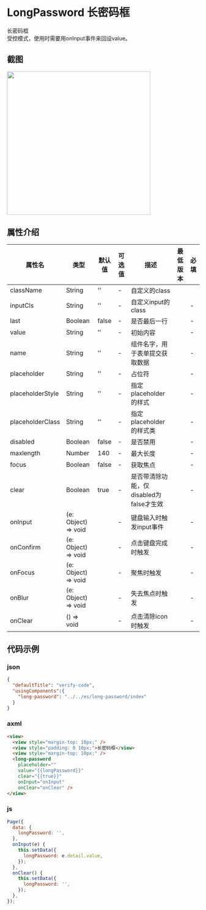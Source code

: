 # LongPassword 长密码框

长密码框  
受控模式，使用时需要用onInput事件来回设value。

## 截图
<img width="375" src="https://gw.alipayobjects.com/mdn/rms_ce4c6f/afts/img/A*zDnVSq3-tiUAAAAAAAAAAABkARQnAQ">

## 属性介绍
| 属性名           | 类型                | 默认值 | 可选值 | 描述                                    | 最低版本 | 必填 |
| ---------------- | ------------------- | ------ | ------ | --------------------------------------- | -------- | ---- |
| className        | String              | ''     | -      | 自定义的class                           |          |      |
| inputCls         | String              | ''     | -      | 自定义input的class                      |          | -    |
| last             | Boolean             | false  | -      | 是否最后一行                            |          | -    |
| value            | String              | ''     | -      | 初始内容                                |          | -    |
| name             | String              | ''     | -      | 组件名字，用于表单提交获取数据          |          | -    |
| placeholder      | String              | ''     | -      | 占位符                                  |          | -    |
| placeholderStyle | String              | ''     | -      | 指定 placeholder 的样式                 |          | -    |
| placeholderClass | String              | ''     | -      | 指定 placeholder 的样式类               |          | -    |
| disabled         | Boolean             | false  | -      | 是否禁用                                |          | -    |
| maxlength        | Number              | 140    | -      | 最大长度                                |          | -    |
| focus            | Boolean             | false  | -      | 获取焦点                                |          | -    |
| clear            | Boolean             | true   | -      | 是否带清除功能，仅disabled为false才生效 |          | -    |
| onInput          | (e: Object) => void |        | -      | 键盘输入时触发input事件                 |          | -    |
| onConfirm        | (e: Object) => void |        | -      | 点击键盘完成时触发                      |          | -    |
| onFocus          | (e: Object) => void |        | -      | 聚焦时触发                              |          | -    |
| onBlur           | (e: Object) => void |        | -      | 失去焦点时触发                          |          | -    |
| onClear          | () => void          |        | -      | 点击清除icon时触发                      |          | -    |

## 代码示例

### json
```json
{
  "defaultTitle": "verify-code",
  "usingComponents":{
    "long-password": "../../es/long-password/index"
  }
}
```

### axml
```html
<view>
  <view style="margin-top: 10px;" />
  <view style="padding: 0 10px;">长密码框</view>
  <view style="margin-top: 10px;" />
  <long-password
    placeholder="" 
    value="{{longPassword}}" 
    clear="{{true}}" 
    onInput="onInput" 
    onClear="onClear" />
</view>
```

### js
```javascript
Page({
  data: {
    longPassword: '',
  },
  onInput(e) {
    this.setData({
      longPassword: e.detail.value,
    });
  },
  onClear() {
    this.setData({
      longPassword: '',
    });
  },
});
```